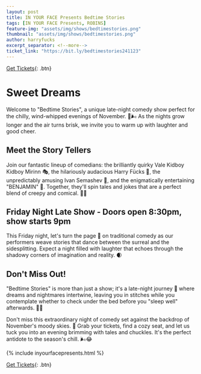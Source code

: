 ```yaml
---
layout: post
title: IN YOUR FACE Presents Bedtime Stories
tags: [IN YOUR FACE Presents, ROBINS]
feature-img: "assets/img/shows/bedtimestories.png"
thumbnail: "assets/img/shows/bedtimestories.png"
author: harryfucks
excerpt_separator: <!--more-->
ticket_link: "https://bit.ly/bedtimestories241123"
---
```


[Get Tickets]({{page.ticket_link}}){: .btn}

# Sweet Dreams

Welcome to "Bedtime Stories", a unique late-night comedy show perfect for the chilly, wind-whipped evenings of November. 🍂🌬 As the nights grow longer and the air turns brisk, we invite you to warm up with laughter and good cheer.

## Meet the Story Tellers

Join our fantastic lineup of comedians: the brilliantly quirky Vale Kidboy Kidboy Mirinn 🎭, the hilariously audacious Harry Fücks 🤣, the unpredictably amusing Ivan Semashev 🌟, and the enigmatically entertaining "BENJAMIN" 🎩. Together, they'll spin tales and jokes that are a perfect blend of creepy and comical. 🦇😆

## Friday Night Late Show - Doors open 8:30pm, show starts 9pm

This Friday night, let's turn the page 📖 on traditional comedy as our performers weave stories that dance between the surreal and the sidesplitting. Expect a night filled with laughter that echoes through the shadowy corners of imagination and reality. 🌒 

## Don't Miss Out!

"Bedtime Stories" is more than just a show; it's a late-night journey 🌌 where dreams and nightmares intertwine, leaving you in stitches while you contemplate whether to check under the bed before you "sleep well" afterwards. 🛌💭

Don't miss this extraordinary night of comedy set against the backdrop of November's moody skies. 🍁 Grab your tickets, find a cozy seat, and let us tuck you into an evening brimming with tales and chuckles. It's the perfect antidote to the season's chill. 🌬😂

{% include inyourfacepresents.html %}

[Get Tickets]({{page.ticket_link}}){: .btn}
